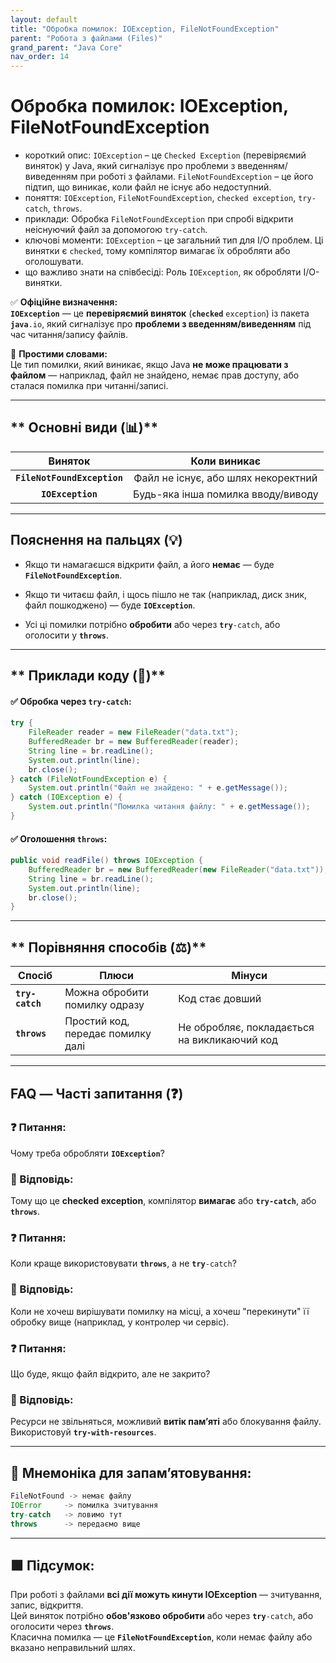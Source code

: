 ```yaml
---
layout: default
title: "Обробка помилок: IOException, FileNotFoundException"
parent: "Робота з файлами (Files)"
grand_parent: "Java Core"
nav_order: 14
---
```


# Обробка помилок: IOException, FileNotFoundException

*   короткий опис: `IOException` – це `Checked Exception` (перевіряємий виняток) у Java, який сигналізує про проблеми з введенням/виведенням при роботі з файлами. `FileNotFoundException` – це його підтип, що виникає, коли файл не існує або недоступний.
*   поняття: `IOException`, `FileNotFoundException`, `checked exception`, `try-catch`, `throws`.
*   приклади: Обробка `FileNotFoundException` при спробі відкрити неіснуючий файл за допомогою `try-catch`.
*   ключові моменти: `IOException` – це загальний тип для I/O проблем. Ці винятки є `checked`, тому компілятор вимагає їх обробляти або оголошувати.
*   що важливо знати на співбесіді: Роль `IOException`, як обробляти I/O-винятки.

✅ **Офіційне визначення:**  
**`IOException`** — це **перевіряємий виняток** (**`checked`** `exception`) із пакета **`java`**`.io`, який сигналізує про **проблеми з введенням/виведенням** під час читання/запису файлів.

🧠 **Простими словами:**  
Це тип помилки, який виникає, якщо Java **не може працювати з файлом** — наприклад, файл не знайдено, немає прав доступу, або сталася помилка при читанні/записі.

---

## ** Основні види (📊)**

| Виняток | Коли виникає |
| :---: | :---: |
| **`FileNotFoundException`** | Файл не існує, або шлях некоректний |
| **`IOException`** | Будь-яка інша помилка вводу/виводу |

---

## **Пояснення на пальцях (💡)**

* Якщо ти намагаєшся відкрити файл, а його **немає** — буде **`FileNotFoundException`**.

* Якщо ти читаєш файл, і щось пішло не так (наприклад, диск зник, файл пошкоджено) — буде **`IOException`**.

* Усі ці помилки потрібно **обробити** або через **`try`**`-catch`, або оголосити у **`throws`**.

---

## ** Приклади коду (🧪)**

#### **✅ Обробка через `try-catch`:**


```java
try {
    FileReader reader = new FileReader("data.txt");
    BufferedReader br = new BufferedReader(reader);
    String line = br.readLine();
    System.out.println(line);
    br.close();
} catch (FileNotFoundException e) {
    System.out.println("Файл не знайдено: " + e.getMessage());
} catch (IOException e) {
    System.out.println("Помилка читання файлу: " + e.getMessage());
}
```
#### **✅ Оголошення `throws`:**

```java
public void readFile() throws IOException {
    BufferedReader br = new BufferedReader(new FileReader("data.txt"));
    String line = br.readLine();
    System.out.println(line);
    br.close();
}
```
---

## ** Порівняння способів (⚖️)**

| Спосіб | Плюси | Мінуси |
| ----- | ----- | ----- |
| **`try-catch`** | Можна обробити помилку одразу | Код стає довший |
| **`throws`** | Простий код, передає помилку далі | Не обробляє, покладається на викликаючий код |

---

## **FAQ — Часті запитання (❓)**

### **❓ Питання:**

 Чому треба обробляти **`IOException`**?  
### **💬 Відповідь:**

 Тому що це **checked exception**, компілятор **вимагає** або **`try-catch`**, або **`throws`**.

### **❓ Питання:**

 Коли краще використовувати **`throws`**, а не **`try`**`-catch`?  
### **💬 Відповідь:**

 Коли не хочеш вирішувати помилку на місці, а хочеш "перекинути" її обробку вище (наприклад, у контролер чи сервіс).

### **❓ Питання:**

 Що буде, якщо файл відкрито, але не закрито?  
### **💬 Відповідь:**

 Ресурси не звільняться, можливий **витік памʼяті** або блокування файлу. Використовуй **`try-with-resources`**.

---

## **🧠 Мнемоніка для запам’ятовування:**

```java
FileNotFound -> немає файлу
IOError     -> помилка зчитування
try-catch   -> ловимо тут
throws      -> передаємо вище
```
---

## **🟩 Підсумок:**

При роботі з файлами **всі дії можуть кинути IOException** — зчитування, запис, відкриття.  
Цей виняток потрібно **обов'язково обробити** або через **`try`**`-catch`, або оголосити через **`throws`**.  
Класична помилка — це **`FileNotFoundException`**, коли немає файлу або вказано неправильний шлях.